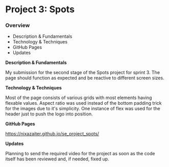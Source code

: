 # Project 3: Spots

### Overview

- Description & Fundamentals
- Technology & Techniques
- GitHub Pages
- Updates

**Description & Fundamentals**

My submission for the second stage of the Spots project for sprint 3. The page should function as expected and be reactive to different screen sizes.

**Technology & Techniques**

Most of the page consists of various grids with most elements having flexable values. Aspect ratio was used instead of the bottom padding trick for the images due to it's simplicity. One instance of flex was used for the header just to push the logo into position.

**GitHub Pages**

https://nixazaiter.github.io/se_project_spots/

**Updates**

Planning to send the required video for the project as soon as the code itself has been reviewed and, if needed, fixed up.
